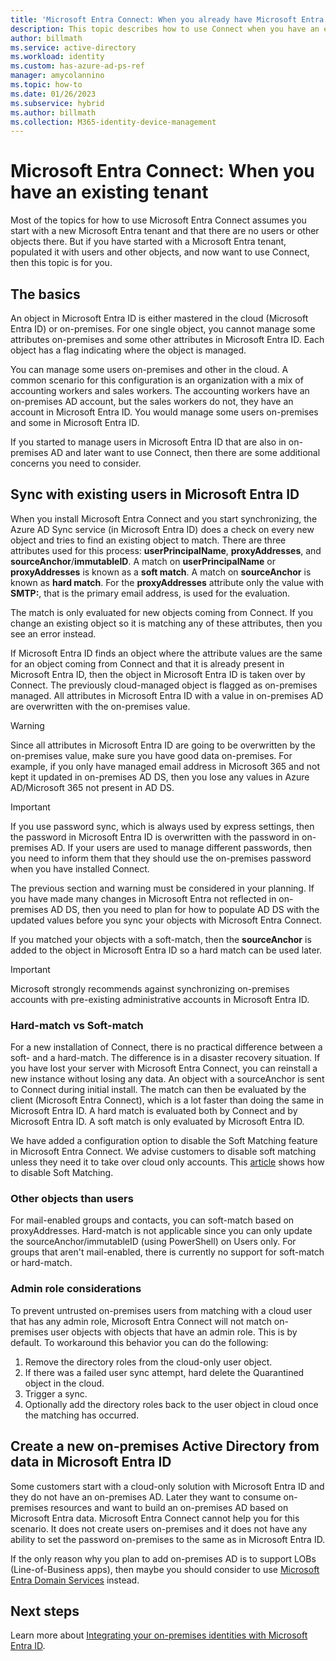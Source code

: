 ```yaml
---
title: 'Microsoft Entra Connect: When you already have Microsoft Entra ID'
description: This topic describes how to use Connect when you have an existing Microsoft Entra tenant.
author: billmath
ms.service: active-directory
ms.workload: identity
ms.custom: has-azure-ad-ps-ref
manager: amycolannino
ms.topic: how-to
ms.date: 01/26/2023
ms.subservice: hybrid
ms.author: billmath
ms.collection: M365-identity-device-management
---
```


# Microsoft Entra Connect: When you have an existing tenant
Most of the topics for how to use Microsoft Entra Connect assumes you start with a new Microsoft Entra tenant and that there are no users or other objects there. But if you have started with a Microsoft Entra tenant, populated it with users and other objects, and now want to use Connect, then this topic is for you.

## The basics
An object in Microsoft Entra ID is either mastered in the cloud (Microsoft Entra ID) or on-premises. For one single object, you cannot manage some attributes on-premises and some other attributes in Microsoft Entra ID. Each object has a flag indicating where the object is managed.

You can manage some users on-premises and other in the cloud. A common scenario for this configuration is an organization with a mix of accounting workers and sales workers. The accounting workers have an on-premises AD account, but the sales workers do not, they have an account in Microsoft Entra ID. You would manage some users on-premises and some in Microsoft Entra ID.

If you started to manage users in Microsoft Entra ID that are also in on-premises AD and later want to use Connect, then there are some additional concerns you need to consider.

<a name='sync-with-existing-users-in-azure-ad'></a>

## Sync with existing users in Microsoft Entra ID
When you install Microsoft Entra Connect and you start synchronizing, the Azure AD Sync service (in Microsoft Entra ID) does a check on every new object and tries to find an existing object to match. There are three attributes used for this process: **userPrincipalName**, **proxyAddresses**, and **sourceAnchor**/**immutableID**. A match on **userPrincipalName** or **proxyAddresses** is known as a **soft match**. A match on **sourceAnchor** is known as **hard match**. For the **proxyAddresses** attribute only the value with **SMTP:**, that is the primary email address, is used for the evaluation.

The match is only evaluated for new objects coming from Connect. If you change an existing object so it is matching any of these attributes, then you see an error instead.

If Microsoft Entra ID finds an object where the attribute values are the same for an object coming from Connect and that it is already present in Microsoft Entra ID, then the object in Microsoft Entra ID is taken over by Connect. The previously cloud-managed object is flagged as on-premises managed. All attributes in Microsoft Entra ID with a value in on-premises AD are overwritten with the on-premises value.

> [!WARNING]
> Since all attributes in Microsoft Entra ID are going to be overwritten by the on-premises value, make sure you have good data on-premises. For example, if you only have managed email address in Microsoft 365 and not kept it updated in on-premises AD DS, then you lose any values in Azure AD/Microsoft 365 not present in AD DS.

> [!IMPORTANT]
> If you use password sync, which is always used by express settings, then the password in Microsoft Entra ID is overwritten with the password in on-premises AD. If your users are used to manage different passwords, then you need to inform them that they should use the on-premises password when you have installed Connect.

The previous section and warning must be considered in your planning. If you have made many changes in Microsoft Entra not reflected in on-premises AD DS, then you need to plan for how to populate AD DS with the updated values before you sync your objects with Microsoft Entra Connect.

If you matched your objects with a soft-match, then the **sourceAnchor** is added to the object in Microsoft Entra ID so a hard match can be used later.

>[!IMPORTANT]
> Microsoft strongly recommends against synchronizing on-premises accounts with pre-existing administrative accounts in Microsoft Entra ID.

### Hard-match vs Soft-match
For a new installation of Connect, there is no practical difference between a soft- and a hard-match. The difference is in a disaster recovery situation. If you have lost your server with Microsoft Entra Connect, you can reinstall a new instance without losing any data. An object with a sourceAnchor is sent to Connect during initial install. The match can then be evaluated by the client (Microsoft Entra Connect), which is a lot faster than doing the same in Microsoft Entra ID. A hard match is evaluated both by Connect and by Microsoft Entra ID. A soft match is only evaluated by Microsoft Entra ID.

 We have added a configuration option to disable the Soft Matching feature in Microsoft Entra Connect. We advise customers to disable soft matching unless they need it to take over cloud only accounts. This [article](/powershell/module/msonline/set-msoldirsyncfeature) shows how to disable Soft Matching.

### Other objects than users
For mail-enabled groups and contacts, you can soft-match based on proxyAddresses. Hard-match is not applicable since you can only update the sourceAnchor/immutableID (using PowerShell) on Users only. For groups that aren't mail-enabled, there is currently no support for soft-match or hard-match.

### Admin role considerations
To prevent untrusted on-premises users from matching with a cloud user that has any admin role, Microsoft Entra Connect will not match on-premises user objects with objects that have an admin role. This is by default. To workaround this behavior you can do the following:

1.    Remove the directory roles from the cloud-only user object.
2.    If there was a failed user sync attempt, hard delete the Quarantined object in the cloud.
3.    Trigger a sync.
4.    Optionally add the directory roles back to the user object in cloud once the matching has occurred.



<a name='create-a-new-on-premises-active-directory-from-data-in-azure-ad'></a>

## Create a new on-premises Active Directory from data in Microsoft Entra ID
Some customers start with a cloud-only solution with Microsoft Entra ID and they do not have an on-premises AD. Later they want to consume on-premises resources and want to build an on-premises AD based on Microsoft Entra data. Microsoft Entra Connect cannot help you for this scenario. It does not create users on-premises and it does not have any ability to set the password on-premises to the same as in Microsoft Entra ID.

If the only reason why you plan to add on-premises AD is to support LOBs (Line-of-Business apps), then maybe you should consider to use [Microsoft Entra Domain Services](../../../active-directory-domain-services/index.yml) instead.

## Next steps
Learn more about [Integrating your on-premises identities with Microsoft Entra ID](../whatis-hybrid-identity.md).
